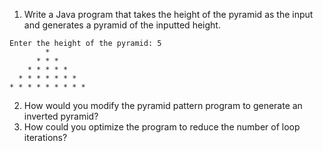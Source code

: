 1. Write a Java program that takes the height of the pyramid as the input and generates a pyramid of the inputted height.
```
Enter the height of the pyramid: 5
        * 
      * * * 
    * * * * * 
  * * * * * * * 
* * * * * * * * *
```
2. How would you modify the pyramid pattern program to generate an inverted pyramid?
3. How could you optimize the program to reduce the number of loop iterations?
